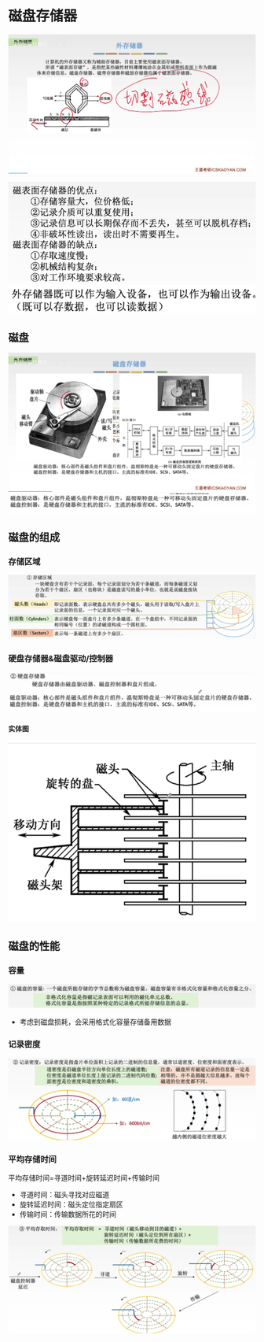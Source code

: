 

# 磁盘存储器
![输入图片说明](/imgs/2025-08-06/A80FTKYJX2XzaSEa.png)

![输入图片说明](/imgs/2025-08-06/aV1GjXf3slfrLv32.png)
![输入图片说明](/imgs/2025-08-06/ooHCKHxDxAEJSZla.png)

## 磁盘
![输入图片说明](/imgs/2025-08-06/rPdqMo3X6nrpI2Oq.png)
![输入图片说明](/imgs/2025-08-09/obqOtIbdfxt024RD.png)

## 磁盘的组成
### 存储区域
![输入图片说明](/imgs/2025-08-09/ezYQQb8cufkaSNYi.png)
### 硬盘存储器&磁盘驱动/控制器
![输入图片说明](/imgs/2025-08-09/fXP88V46qi6liQKS.png)

#### 实体图
![输入图片说明](/imgs/2025-08-09/mzUouFYDg8LOhsK2.png)

## 磁盘的性能
### 容量
![输入图片说明](/imgs/2025-08-09/fkjz2wMq7g7MeYPL.png)
- 考虑到磁盘损耗，会采用格式化容量存储备用数据

### 记录密度
![输入图片说明](/imgs/2025-08-09/fLJWR24bgmeDRPVG.png)

### 平均存储时间
平均存储时间=寻道时间+旋转延迟时间+传输时间
- 寻道时间：磁头寻找对应磁道
- 旋转延迟时间：磁头定位指定扇区
- 传输时间：传输数据所花的时间

![输入图片说明](/imgs/2025-08-09/T6sZ2wMuiK7DMOZ7.png)

### 
<!--stackedit_data:
eyJoaXN0b3J5IjpbLTE4MTIxMTE3MzIsLTE2ODAzODMxNTFdfQ
==
-->